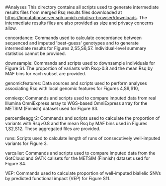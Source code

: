#Analyses
This directory contains all scripts used to generate intermediate results files from merged Rsq results files downloaded at https://imputationserver.sph.umich.edu/rsq-browser/downloads. The intermediate results files are also provided as size and privacy concerns allow.


concordance:
Commands used to calculate concordance between sequenced and imputed 'best-guess' genotypes and to generate intermediate results for Figures 2,S5,S6,S7. Individual-level summary statistics cannot be provided. 

downsample:
Commands and scripts used to downsample individuals for Figure S1. The proportion of variants with Rsq>0.8 and the mean Rsq by MAF bins for each subset are provided. 

genomicfeatures:
Data sources and scripts used to perform analyses associating Rsq with local genomic features for Figures 4,S9,S10,

omniexp:
Commands and scripts used to compare imputed data from real Illumina OmniExpress array to WGS-based OmniExpress array for the METSIM (Finnish) dataset used for Figure S3. 

percentileaggr2:
Commands and scripts used to calculate the proportion of variants with Rsq>0.8 and the mean Rsq by MAF bins used in Figures 1,S2,S12. These aggregated files are provided.

runs:
Scripts used to calculate length of runs of consecutively well-imputed variants for Figure 3.

varcaller:
Commands and scripts used to compare imputed data from the GotCloud and GATK callsets for the METSIM (Finnish) dataset used for Figure S4.

VEP:
Commands used to calculate proportion of well-imputed biallelic SNVs by predicted functional impact (VEP) for Figure S11.



